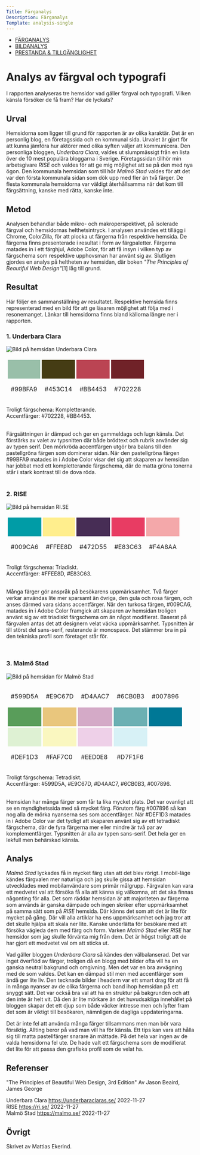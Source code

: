 ```yaml
---
Title: Färganalys
Description: Färganalys
Template: analysis-single
---
```


<div class="nav">
    <ul class="submenu">
        <li class="active"><a href="./01_colors">FÄRGANALYS</a></li>
        <li><a href="./02_load">BILDANALYS</a></li>
        <li><a href="./03_design_principles">PRESTANDA &amp; TILLGÄNGLIGHET</a></li>
    </ul>
</div>

# Analys av färgval och typografi

I rapporten analyseras tre hemsidor vad gäller färgval och typografi. Vilken känsla försöker de få fram? Har de lyckats?

## Urval
Hemsidorna som ligger till grund för rapporten är av olika karaktär. Det är en personlig blog, en företagssida och en kommunal sida. Urvalet är gjort för att kunna jämföra hur aktörer med olika syften väljer att kommunicera. Den personliga bloggen, *Underbara Clara*, valdes ut slumpmässigt från en lista över de 10 mest populära bloggarna i Sverige. Företagssidan tillhör min arbetsgivare *RISE* och valdes för att ge mig möjlighet att se på den med nya ögon. Den kommunala hemsidan som till hör *Malmö Stad* valdes för att det var den första kommunala sidan som dök upp med fler än två färger. De flesta kommunala hemsidorna var väldigt återhållsamma när det kom till färgsättning, kanske med rätta, kanske inte.

## Metod

Analysen behandlar både mikro- och makroperspektivet, på isolerade färgval och hemsidornas helthetsintryck. I analysen användes ett tillägg i Chrome, ColorZilla, för att plocka ut färgerna från respektive hemsida. De färgerna finns presenterade i resultat i form av färgpaletter. Färgerna matades in i ett färghjul, Adobe Color, för att få insyn i vilken typ av färgschema som respektive upphovsman har använt sig av. Slutligen gjordes en analys på heltheten av hemsidan, där boken *"The Principles of Beautiful Web Design"*[1] låg till grund.

## Resultat

Här följer en sammanställning av resultatet. Respektive hemsida finns representerad med en bild för att ge läsaren möjlighet att följa med i resonemanget. Länkar till hemsidorna finns bland källorna längre ner i rapporten.  


### 1. Underbara Clara 

![Bild på hemsidan Underbara Clara](%base_url%/assets/img/underbaraclara.png)

<table style="border-spacing: 4px; border-collapse: separate">
    <tr>
        <td style="height: 50px; width: 50px; background-color: #99BFA9">
        <td style="height: 50px; width: 50px; background-color: #453C14">
        <td style="height: 50px; width: 50px; background-color: #BB4453">
        <td style="height: 50px; width: 50px; background-color: #702228">
    </tr>
    <tr>
        <td style="height: 50px; width: 50px;">#99BFA9</td>
        <td style="height: 50px; width: 50px;">#453C14</td>
        <td style="height: 50px; width: 50px;">#BB4453</td>
        <td style="height: 50px; width: 50px;">#702228</td>
    </tr>
</table>

Troligt färgschema: Kompletterande.  
Accentfärger: #702228, #BB4453.  
<br>

Färgsättningen är dämpad och ger en gammeldags och lugn känsla. Det förstärks av valet av typsnitten där både brödtext och rubrik använder sig av typen serif. Den mörkröda accentfärgen utgör bra balans till den pastellgröna färgen som dominerar sidan. När den pastellgröna färgen #99BFA9 matades in i Adobe Color visar det sig att skaparen av hemsidan har jobbat med ett kompletterande färgschema, där de matta gröna tonerna står i stark kontrast till de dova röda.  
<br>

### 2. RISE

![Bild på hemsidan RI.SE](%base_url%/assets/img/rise.png)

<table style="border-spacing: 4px; border-collapse: separate">
    <tr>
        <td style="height: 50px; width: 50px; background-color: #009CA6">
        <td style="height: 50px; width: 50px; background-color: #FFEE8D">
        <td style="height: 50px; width: 50px; background-color: #472D55">
        <td style="height: 50px; width: 50px; background-color: #E83C63">
        <td style="height: 50px; width: 50px; background-color: #F4A8AA">
    </tr>
    <tr>
        <td style="height: 50px; width: 50px;">#009CA6</td>
        <td style="height: 50px; width: 50px;">#FFEE8D</td>
        <td style="height: 50px; width: 50px;">#472D55</td>
        <td style="height: 50px; width: 50px;">#E83C63</td>
        <td style="height: 50px; width: 50px;">#F4A8AA</td>
    </tr>
</table>

Troligt färgschema: Triadiskt.  
Accentfärger: #FFEE8D, #E83C63.  
<br>

Många färger gör anspråk på besökarens uppmärksamhet. Två färger verkar användas lite mer sparsamt än övriga, den gula och rosa färgen, och anses därmed vara sidans accentfärger. När den turkosa färgen, #009CA6, matades in i Adobe Color framgick att skaparen av hemsidan troligen använt sig av ett triadiskt färgschema om än något modifierat. Baserat på färgvalen antas det att designern velat väcka uppmärksamhet. Typsnitten är till störst del sans-serif, resterande är monospace. Det stämmer bra in på den tekniska profil som företaget står för.  

<br>

### 3. Malmö Stad

![Bild på hemsidan för Malmö Stad](%base_url%/assets/img/malmostad.png)

<table style="border-spacing: 4px; border-collapse: separate">
    <tr>
        <td style="height: 50px; width: 50px;">#599D5A</td>
        <td style="height: 50px; width: 50px;">#E9C67D</td>
        <td style="height: 50px; width: 50px;">#D4AAC7</td>
        <td style="height: 50px; width: 50px;">#6CB0B3</td>
        <td style="height: 50px; width: 50px;">#007896</td>
    </tr>
    <tr>
        <td style="height: 50px; width: 50px; background-color: #599D5A">
        <td style="height: 50px; width: 50px; background-color: #E9C67D">
        <td style="height: 50px; width: 50px; background-color: #D4AAC7">
        <td style="height: 50px; width: 50px; background-color: #6CB0B3">
        <td style="height: 50px; width: 50px; background-color: #007896">
    </tr>
    <tr>
        <td style="height: 50px; width: 50px; background-color: #DEF1D3">
        <td style="height: 50px; width: 50px; background-color: #FAF7C0">
        <td style="height: 50px; width: 50px; background-color: #EED0E8">
        <td style="height: 50px; width: 50px; background-color: #D7F1F6">
    </tr>
    <tr>
        <td style="height: 50px; width: 50px;">#DEF1D3</td>
        <td style="height: 50px; width: 50px;">#FAF7C0</td>
        <td style="height: 50px; width: 50px;">#EED0E8</td>
        <td style="height: 50px; width: 50px;">#D7F1F6</td>
    </tr>
</table>

Troligt färgschema: Tetradiskt.  
Accentfärger: #599D5A, #E9C67D, #D4AAC7, #6CB0B3, #007896.  
<br>

Hemsidan har många färger som får ta lika mycket plats. Det var ovanligt att se en myndighetssida med så mycket färg. Förutom färg #007896 så kan nog alla de mörka nyanserna ses som accentfärger. När #DEF1D3 matades in i Adobe Color var det tydligt att skaparen använt sig av ett tetradiskt färgschema, där de fyra färgerna mer eller mindre är två par av komplementfärger. Typsnitten är alla av typen sans-serif. Det hela ger en lekfull men behärskad känsla.

## Analys

*Malmö Stad* lyckades få in mycket färg utan att det blev rörigt. I mobil-läge kändes färgvalen mer naturliga och jag skulle gissa att hemsidan utvecklades med mobilanvändare som primär målgrupp. Färgvalen kan vara ett medvetet val att försöka få alla att känna sig välkomna, att det ska finnas någonting för alla. Det som räddar hemsidan är att majoriteten av färgerna som används är ganska dämpade och ingen skriker efter uppmärksamhet på samma sätt som på *RISE* hemsida. Där känns det som att det är lite för mycket på gång. Där vill alla artiklar ha ens uppmärksamhet och jag tror att det skulle hjälpa att skala ner lite. Kanske underlätta för besökare med att försöka vägleda dem med färg och form. Varken *Malmö Stad* eller *RISE* har hemsidor som jag skulle förvänta mig från dem. Det är högst troligt att de har gjort ett medvetet val om att sticka ut.

Vad gäller bloggen *Underbara Clara* så kändes den välbalanserad. Det var inget överflöd av färger, troligen då en blogg med bilder ofta vill ha en ganska neutral bakgrund och omgivning. Men det var en bra avvägning med de som valdes. Det kan en dämpad stil men med accentfärger som ändå ger lite liv. Den tecknade bilder i headern var ett smart drag för att få in många nyanser av de olika färgerna och band ihop hemsidan på ett snyggt sätt. Det var också bra val att ha en struktur på bakgrunden och att den inte är helt vit. Då den är lite mörkare än det huvudsakliga innehållet på bloggen skapar det ett djup som både väcker intresse men och lyfter fram det som är viktigt till besökaren, nämnligen de dagliga uppdateringarna.

Det är inte fel att använda många färger tillsammans men man bör vara försiktig. Allting beror på vad man vill ha för känsla. Ett tips kan vara att hålla sig till matta pastellfärger snarare än mättade. På det hela var ingen av de valda hemsidorna fel ute. De hade valt ett färgschema som de modifierat det lite för att passa den grafiska profil som de velat ha.

## Referenser

"The Principles of Beautiful Web Design, 3rd Edition"
Av Jason Beaird, James George

Underbara Clara https://underbaraclaras.se/ 2022-11-27  
RISE https://ri.se/ 2022-11-27  
Malmö Stad https://malmo.se/ 2022-11-27  

## Övrigt

Skrivet av Mattias Ekerind.
